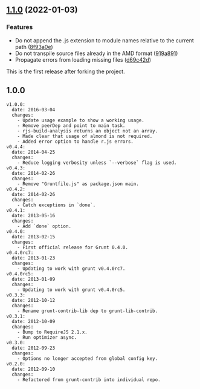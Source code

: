 ## [1.1.0](https://github.com/prantlf/grunt-contrib-requirejs/compare/v1.0.0...v1.1.0) (2022-01-03)

### Features

* Do not append the .js extension to module names relative to the current path ([8f93a0e](https://github.com/prantlf/requirejs-babel/commit/8f93a0e60f2eb96cd16aafd4a46de90a409f0b1b))
* Do not transpile source files already in the AMD format ([919a891](https://github.com/prantlf/requirejs-babel/commit/919a89195d7019cfddebc18b4580a3f3b71a0a16))
* Propagate errors from loading missing files ([d69c42d](https://github.com/prantlf/requirejs-babel/commit/d69c42d2d45e0c3b8e1441485bd2b5669f0a84da))


This is the first release after forking the project.

## 1.0.0

    v1.0.0:
      date: 2016-03-04
      changes:
        - Update usage example to show a working usage.
        - Remove peerDep and point to main task.
        - rjs-build-analysis returns an object not an array.
        - Made clear that usage of almond is not required.
        - Added error option to handle r.js errors.
    v0.4.4:
      date: 2014-04-25
      changes:
        - Reduce logging verbosity unless `--verbose` flag is used.
    v0.4.3:
      date: 2014-02-26
      changes:
        - Remove "Gruntfile.js" as package.json main.
    v0.4.2:
      date: 2014-02-26
      changes:
        - Catch exceptions in `done`.
    v0.4.1:
      date: 2013-05-16
      changes:
        - Add `done` option.
    v0.4.0:
      date: 2013-02-15
      changes:
        - First official release for Grunt 0.4.0.
    v0.4.0rc7:
      date: 2013-01-23
      changes:
        - Updating to work with grunt v0.4.0rc7.
    v0.4.0rc5:
      date: 2013-01-09
      changes:
        - Updating to work with grunt v0.4.0rc5.
    v0.3.3:
      date: 2012-10-12
      changes:
        - Rename grunt-contrib-lib dep to grunt-lib-contrib.
    v0.3.1:
      date: 2012-10-09
      changes:
        - Bump to RequireJS 2.1.x.
        - Run optimizer async.
    v0.3.0:
      date: 2012-09-23
      changes:
        - Options no longer accepted from global config key.
    v0.2.0:
      date: 2012-09-10
      changes:
        - Refactored from grunt-contrib into individual repo.
